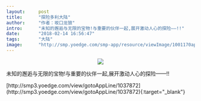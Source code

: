 ```yaml
---
layout:     post
title:      "探险多利大陆"
author:     "作者：坂口龙狼"
intro:      "未知的邂逅与无限的宝物!与重要的伙伴一起,展开激动人心的探险——!!"
date:       "2018-02-14 16:56:47"
tags:       "大陆"
image:      "http://smp.yoedge.com/smp-app/resource/viewImage/1001170appline.png"
---
```

<div style="text-align: center">
<p><img src="http://smp.yoedge.com/smp-app/resource/viewImage/1001170appline.png"/></p>
</div>
<p class="post-meta">
<span>未知的邂逅与无限的宝物!与重要的伙伴一起,展开激动人心的探险——!!</span>
</p>
[http://smp3.yoedge.com/view/gotoAppLine/1037872](http://smp3.yoedge.com/view/gotoAppLine/1037872){:target="_blank"}


